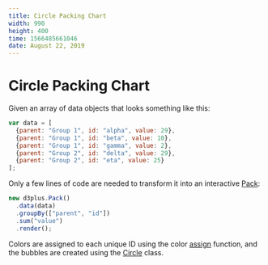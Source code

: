 ```yaml
---
title: Circle Packing Chart
width: 990
height: 400
time: 1566485661046
date: August 22, 2019
---
```


# Circle Packing Chart

Given an array of data objects that looks something like this:

```js
var data = [
  {parent: "Group 1", id: "alpha", value: 29},
  {parent: "Group 1", id: "beta", value: 10},
  {parent: "Group 1", id: "gamma", value: 2},
  {parent: "Group 2", id: "delta", value: 29},
  {parent: "Group 2", id: "eta", value: 25}
];
```

Only a few lines of code are needed to transform it into an interactive [Pack](http://d3plus.org/docs/#Pack):

```js
new d3plus.Pack()
  .data(data)
  .groupBy(["parent", "id"])
  .sum("value")
  .render();

```

Colors are assigned to each unique ID using the color [assign](http://d3plus.org/docs/#assign) function, and the bubbles are created using the [Circle](http://d3plus.org/docs/#Circle) class.
